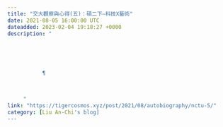 ```yaml
---
title: "交大觀察與心得(五)：碩二下—科技X藝術"
date: 2021-08-05 16:00:00 UTC
dateadded: 2023-02-04 19:18:27 +0000
description: "
    
      
      
        
        
           ¶
        
      
    
     "
link: "https://tigercosmos.xyz/post/2021/08/autobiography/nctu-5/"
category: [Liu An-Chi's blog]
---
```

